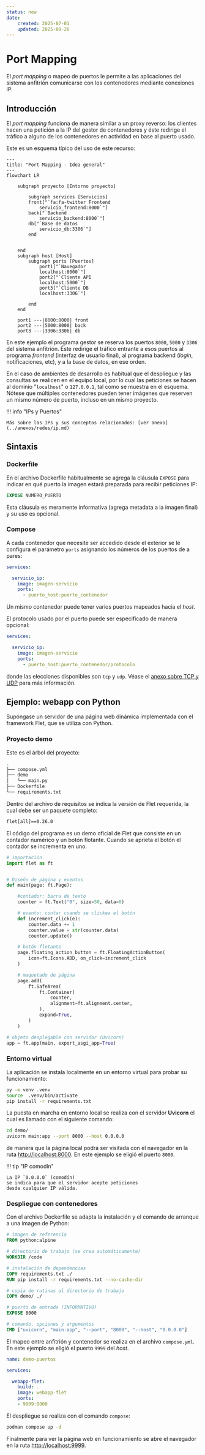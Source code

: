 ```yaml
---
status: new
date:
    created: 2025-07-01
    updated: 2025-08-26
---
```



# Port Mapping


El *port mapping* o mapeo de puertos le permite
a las aplicaciones del sistema anfitrión
comunicarse con los contenedores 
mediante conexiones IP.

## Introducción

El *port mapping*
funciona de manera similar a un proxy reverso:
los clientes hacen una petición 
a la IP del gestor de contenedores
y éste redirige el tráfico
a alguno de los contenedores en actividad
en base al puerto usado.

Este es un esquema
típico del uso
de este recurso:

```mermaid
---
title: "Port Mapping - Idea general"
---
flowchart LR

    subgraph proyecto [Entorno proyecto]

        subgraph services [Servicios]
        front["`fa:fa-twitter Frontend 
            servicio_frontend:8000`"]
        back["`Backend 
            servicio_backend:8000`"]
        db["`Base de datos
            servicio_db:3306`"]
        end


    end
    subgraph host [Host]
        subgraph ports [Puertos]
            port1["`Navegador
            localhost:8000`"]
            port2["`Cliente API 
            localhost:5000`"]
            port3["`Cliente DB 
            localhost:3306`"]

        end
    end

    port1 ---|8000:8000| front
    port2 ---|5000:8000| back
    port3 ---|3306:3306| db
```

En este ejemplo el programa gestor
se reserva los puertos 
`8000`, `5000` y 
`3306` del sistema anfitrión.
Éste redirige el tráfico entrante a esos puertos
al programa *frontend* (interfaz de usuario final),
al programa backend (*login*, notificaciones, etc),
y a la base de datos, en ese orden.


En el caso de ambientes de desarrollo
es habitual que el despliegue y las consultas
se realicen en el equipo local, 
por lo cual las peticiones se hacen
al dominio "`localhost`" o `127.0.0.1`,
tal como se muestra en el esquema.
Nótese que múltiples contenedores
pueden tener imágenes que reserven
un mismo número de puerto,
incluso en un mismo proyecto.

!!! info "IPs y Puertos"

    Más sobre las IPs y sus conceptos relacionados: [ver anexo](../anexos/redes/ip.md)


## Sintaxis


### Dockerfile

En el archivo Dockerfile
habitualmente se agrega la cláusula `EXPOSE`
para indicar en qué puerto
la imagen estará preparada
para recibir peticiones IP:

```dockerfile title="Port mapping - Dockerfile"
EXPOSE NUMERO_PUERTO
```

Esta cláusula es meramente informativa
(agrega metadata a la imagen final)
y su uso es opcional.


### Compose


A cada contenedor que necesite ser accedido desde el exterior
se le configura el parámetro `ports`
asignando los números de los puertos de a pares:

```yaml title="Port mapping - compose.yml"
services:

  servicio_ip:
    image: imagen-servicio
    ports:
      - puerto_host:puerto_contenedor
```

Un mismo contenedor puede tener varios puertos mapeados
hacia el *host*.


El protocolo usado por el puerto
puede ser especificado de manera opcional:
 
```yaml title="Port mapping - compose.yml (con protocolos)"
services:

  servicio_ip:
    image: imagen-servicio
    ports:
      - puerto_host:puerto_contenedor/protocolo
```

donde las elecciones disponibles son `tcp` y `udp`.
Véase el [anexo sobre TCP y UDP](../anexos/redes/tcp_udp.md) para más información.


## Ejemplo: webapp con Python

Supóngase un servidor de una página web dinámica
implementada con el framework Flet,
que se utiliza con Python.

### Proyecto demo

Este es el árbol del proyecto:

```bash title="demo webapp - Árbol de archivos"
.
├── compose.yml
├── demo
│   └── main.py
├── Dockerfile
└── requirements.txt
```

Dentro del archivo de requisitos
se indica la versión de Flet requerida,
la cual debe ser un paquete completo:

```txt title="demo webapp - requirements.txt" 
flet[all]==0.26.0
```

El código del programa es un demo oficial de Flet
que consiste en un contador numérico
y un botón flotante.
Cuando se aprieta el botón
el contador se incrementa en uno.


```py title="demo webapp - Código fuente" 
# importación
import flet as ft


# Diseño de página y eventos
def main(page: ft.Page):

    #contador: barra de texto
    counter = ft.Text("0", size=50, data=0)

    # evento: contar cuando se clickea el botón
    def increment_click(e):
        counter.data += 1
        counter.value = str(counter.data)
        counter.update()

    # botón flotante
    page.floating_action_button = ft.FloatingActionButton(
        icon=ft.Icons.ADD, on_click=increment_click
    )

    # maquetado de página
    page.add(
        ft.SafeArea(
            ft.Container(
                counter,
                alignment=ft.alignment.center,
            ),
            expand=True,
        )
    )

# objeto desplegable con servidor (Uvicorn)
app = ft.app(main, export_asgi_app=True)
```

### Entorno virtual

La aplicación se instala localmente
en un entorno virtual
para probar su funcionamiento:

```bash title="demo webapp - Instalación (entorno virtual)" 
py -m venv .venv
source  .venv/bin/activate
pip install -r requirements.txt
```

La puesta en marcha 
en entorno local se realiza
con el servidor **Uvicorn**
el cual es llamado con el siguiente comando:

```bash title="demo webapp - Despliegue (entorno virtual)" 
cd demo/ 
uvicorn main:app --port 8000 --host 0.0.0.0
```

de manera que la página local podrá ser visitada 
con el navegador en la ruta [http://localhost:8000](http://localhost:8000).
En este ejemplo se eligió el puerto `8000`.


!!! tip "IP comodín"

    La IP `0.0.0.0` (comodín)
    se indica para que el servidor acepte peticiones
    desde cualquier IP válida.


### Despliegue con contenedores

Con el archivo Dockerfile
se adapta la instalación
y el comando de arranque
a una imagen de Python:

```dockerfile title="demo webapp - Dockerfile" hl_lines="14-15 17-18"
# imagen de referencia
FROM python:alpine

# directorio de trabajo (se crea automáticamente)
WORKDIR /code

# instalación de dependencias
COPY requirements.txt ./
RUN pip install -r requirements.txt --no-cache-dir 

# copia de rutinas al directorio de trabajo
COPY demo/ ./

# puerto de entrada (INFORMATIVO)
EXPOSE 8000

# comando, opciones y argumentos
CMD ["uvicorn", "main:app", "--port", "8000", "--host", "0.0.0.0"]
```

El mapeo entre anfitrión y contenedor
se realiza en el archivo `compose.yml`.
En este ejemplo se eligió
el puerto `9999` del *host*.

```yaml title="demo webapp - compose.yml" hl_lines="8-9"
name: demo-puertos

services:

  webapp-flet:    
    build: .        
    image: webapp-flet
    ports:
    - 9999:8000
```

El despliegue se realiza con el comando `compose`:

```bash title="demo webapp - Despliegue (con contenedor)"
podman compose up -d
```

Finalmente
para ver la página web en funcionamiento
se abre el navegador en la ruta [http://localhost:9999](http://localhost:9999).



<!-- 
## Ejemplo

Supóngase por ejemplo el despliegue
de una base de datos.
En este ejemplo se eligió un gestor de bases de datos PostgreSQL,
el cual por *default* acepta conexiones al puerto **5432**.
Para que el contenedor pueda ser consultado
se eligió arbitrariamente el puerto 9999
y además se necesita configurar algunos parámetros
como el nombre de usuario,
el nombre de la base de datos a crear
y una contraseña para el acceso,
lo que se hace con variables de entorno predefinidas.
 -->